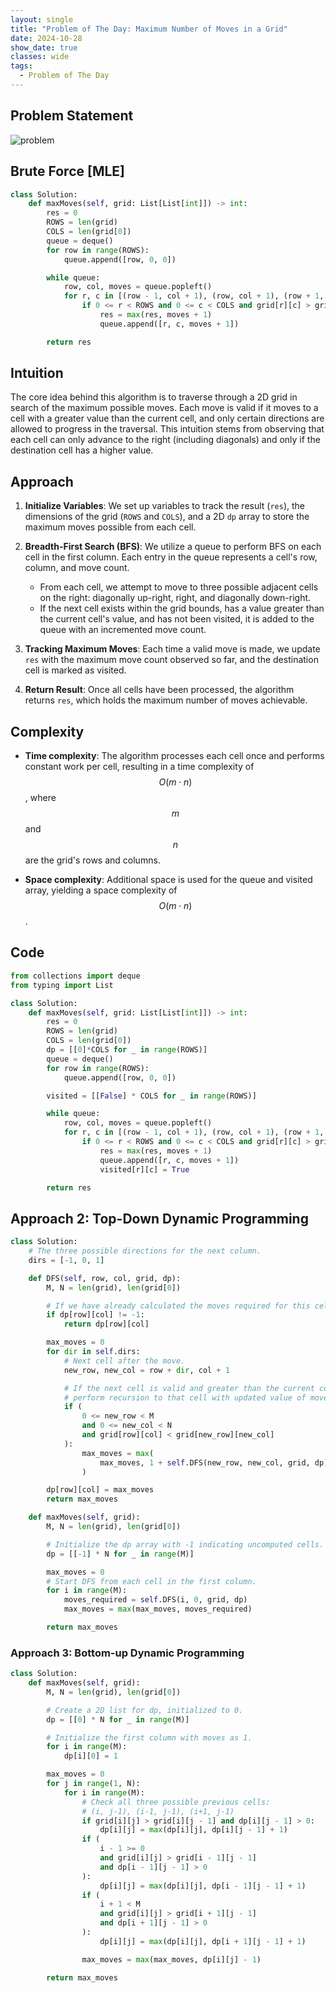 ```yaml
---
layout: single
title: "Problem of The Day: Maximum Number of Moves in a Grid"
date: 2024-10-28
show_date: true
classes: wide
tags:
  - Problem of The Day
---
```


## Problem Statement

![problem](/assets/images/2024-10-28_20-07-48-problem-2683.png)

## Brute Force [MLE]

```python
class Solution:
    def maxMoves(self, grid: List[List[int]]) -> int:
        res = 0
        ROWS = len(grid)
        COLS = len(grid[0])
        queue = deque()
        for row in range(ROWS):
            queue.append([row, 0, 0])

        while queue:
            row, col, moves = queue.popleft()
            for r, c in [(row - 1, col + 1), (row, col + 1), (row + 1, col + 1)]:
                if 0 <= r < ROWS and 0 <= c < COLS and grid[r][c] > grid[row][col]:
                    res = max(res, moves + 1)
                    queue.append([r, c, moves + 1])

        return res
```

## Intuition

The core idea behind this algorithm is to traverse through a 2D grid in search of the maximum possible moves. Each move is valid if it moves to a cell with a greater value than the current cell, and only certain directions are allowed to progress in the traversal. This intuition stems from observing that each cell can only advance to the right (including diagonals) and only if the destination cell has a higher value.

## Approach

1. **Initialize Variables**: We set up variables to track the result (`res`), the dimensions of the grid (`ROWS` and `COLS`), and a 2D `dp` array to store the maximum moves possible from each cell.

2. **Breadth-First Search (BFS)**: We utilize a queue to perform BFS on each cell in the first column. Each entry in the queue represents a cell's row, column, and move count.
   - From each cell, we attempt to move to three possible adjacent cells on the right: diagonally up-right, right, and diagonally down-right.
   - If the next cell exists within the grid bounds, has a value greater than the current cell's value, and has not been visited, it is added to the queue with an incremented move count.
3. **Tracking Maximum Moves**: Each time a valid move is made, we update `res` with the maximum move count observed so far, and the destination cell is marked as visited.

4. **Return Result**: Once all cells have been processed, the algorithm returns `res`, which holds the maximum number of moves achievable.

## Complexity

- **Time complexity**:
  The algorithm processes each cell once and performs constant work per cell, resulting in a time complexity of $$O(m \cdot n)$$, where $$m$$ and $$n$$ are the grid's rows and columns.

- **Space complexity**:
  Additional space is used for the queue and visited array, yielding a space complexity of $$O(m \cdot n)$$.

## Code

```python
from collections import deque
from typing import List

class Solution:
    def maxMoves(self, grid: List[List[int]]) -> int:
        res = 0
        ROWS = len(grid)
        COLS = len(grid[0])
        dp = [[0]*COLS for _ in range(ROWS)]
        queue = deque()
        for row in range(ROWS):
            queue.append([row, 0, 0])

        visited = [[False] * COLS for _ in range(ROWS)]

        while queue:
            row, col, moves = queue.popleft()
            for r, c in [(row - 1, col + 1), (row, col + 1), (row + 1, col + 1)]:
                if 0 <= r < ROWS and 0 <= c < COLS and grid[r][c] > grid[row][col] and not visited[r][c]:
                    res = max(res, moves + 1)
                    queue.append([r, c, moves + 1])
                    visited[r][c] = True

        return res
```

## Approach 2: Top-Down Dynamic Programming

```python
class Solution:
    # The three possible directions for the next column.
    dirs = [-1, 0, 1]

    def DFS(self, row, col, grid, dp):
        M, N = len(grid), len(grid[0])

        # If we have already calculated the moves required for this cell, return the answer.
        if dp[row][col] != -1:
            return dp[row][col]

        max_moves = 0
        for dir in self.dirs:
            # Next cell after the move.
            new_row, new_col = row + dir, col + 1

            # If the next cell is valid and greater than the current cell value,
            # perform recursion to that cell with updated value of moves.
            if (
                0 <= new_row < M
                and 0 <= new_col < N
                and grid[row][col] < grid[new_row][new_col]
            ):
                max_moves = max(
                    max_moves, 1 + self.DFS(new_row, new_col, grid, dp)
                )

        dp[row][col] = max_moves
        return max_moves

    def maxMoves(self, grid):
        M, N = len(grid), len(grid[0])

        # Initialize the dp array with -1 indicating uncomputed cells.
        dp = [[-1] * N for _ in range(M)]

        max_moves = 0
        # Start DFS from each cell in the first column.
        for i in range(M):
            moves_required = self.DFS(i, 0, grid, dp)
            max_moves = max(max_moves, moves_required)

        return max_moves
```

### Approach 3: Bottom-up Dynamic Programming

```python
class Solution:
    def maxMoves(self, grid):
        M, N = len(grid), len(grid[0])

        # Create a 2D list for dp, initialized to 0.
        dp = [[0] * N for _ in range(M)]

        # Initialize the first column with moves as 1.
        for i in range(M):
            dp[i][0] = 1

        max_moves = 0
        for j in range(1, N):
            for i in range(M):
                # Check all three possible previous cells:
                # (i, j-1), (i-1, j-1), (i+1, j-1)
                if grid[i][j] > grid[i][j - 1] and dp[i][j - 1] > 0:
                    dp[i][j] = max(dp[i][j], dp[i][j - 1] + 1)
                if (
                    i - 1 >= 0
                    and grid[i][j] > grid[i - 1][j - 1]
                    and dp[i - 1][j - 1] > 0
                ):
                    dp[i][j] = max(dp[i][j], dp[i - 1][j - 1] + 1)
                if (
                    i + 1 < M
                    and grid[i][j] > grid[i + 1][j - 1]
                    and dp[i + 1][j - 1] > 0
                ):
                    dp[i][j] = max(dp[i][j], dp[i + 1][j - 1] + 1)

                max_moves = max(max_moves, dp[i][j] - 1)

        return max_moves
```

